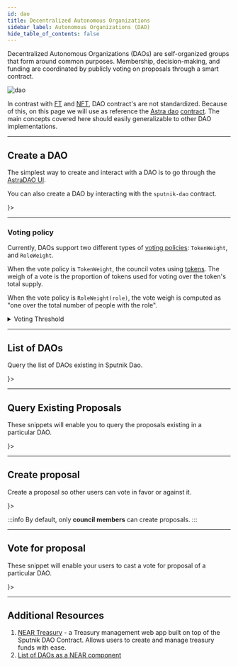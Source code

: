 ```yaml
---
id: dao
title: Decentralized Autonomous Organizations
sidebar_label: Autonomous Organizations (DAO)
hide_table_of_contents: false
---
```





























Decentralized Autonomous Organizations (DAOs) are self-organized groups that form around common purposes. Membership, decision-making, and funding are coordinated by publicly voting on proposals through a smart contract.

![dao](/docs/primitives/dao.png)

In contrast with [FT](ft.md) and [NFT](nft.md), DAO contract's are not standardized. Because of this, on this page we will use as
reference the [Astra dao](https://dev.near.org/astraplusplus.ndctools.near/widget/home?page=daos) [contract](https://github.com/near-daos/sputnik-dao-contract). The main concepts covered here should
easily generalizable to other DAO implementations.

---

## Create a DAO
The simplest way to create and interact with a DAO is to go through the [AstraDAO UI](https://dev.near.org/astraplusplus.ndctools.near/widget/home?page=daos).

You can also create a DAO by interacting with the `sputnik-dao` contract.

<Tabs groupId="code-tabs">
  <TabItem value="🌐 WebApp" label="🌐 WebApp">
    <WebAppCreateDAO />
  </TabItem>
  <TabItem value="🖥️ CLI" label="🖥️ CLI">
    <CLICreateDAO />
  </TabItem>
  <TabItem value="Lantstool" label={<LantstoolLabel />}>
    <LantstoolCreateDAO/>
  </TabItem>
  <TabItem value="📄 Contract" label="📄 Contract">
    <SmartContractCreateDAO />
  </TabItem>
</Tabs>

<hr className="subsection" />

### Voting policy
Currently, DAOs support two different types of [voting policies](https://github.com/near-daos/sputnik-dao-contract#voting-policy): `TokenWeight`, and `RoleWeight`.

When the vote policy is `TokenWeight`, the council votes using [tokens](ft.md). The weigh of a vote is the proportion of tokens used for voting over the token's total supply.

When the vote policy is `RoleWeight(role)`, the vote weigh is computed as "one over the total number of people with the role".

<details>
<summary> Voting Threshold </summary>
Both voting policies further include a `threshold` for passing a proposal, which can be a ratio or a fixed number.

The ratio indicates that you need a proportion of people/tokens to approve the proposal (e.g. half the people need to vote, and to vote positively). A fixed number indicated that you need a specific number of votes/tokens to pass the proposal (e.g. 3 people/tokens are enough to approve the proposal).
</details>

---

## List of DAOs

Query the list of DAOs existing in Sputnik Dao.

<Tabs groupId="code-tabs">
  <TabItem value="🌐 WebApp" label="🌐 WebApp">
    <WebAppGetDAOList />
  </TabItem>
  <TabItem value="🖥️ CLI" label="🖥️ CLI">
    <CLIGetDAOList />
  </TabItem>
  <TabItem value="Lantstool" label={<LantstoolLabel />}>
    <LantstoolGetDAOList/>
  </TabItem>
</Tabs>

---

## Query Existing Proposals

These snippets will enable you to query the proposals existing in a particular DAO.

<Tabs groupId="code-tabs">
  <TabItem value="🌐 WebApp" label="🌐 WebApp">
    <WebAppGetProposalList />
  </TabItem>
  <TabItem value="🖥️ CLI" label="🖥️ CLI">
    <CLIGetProposalList />
  </TabItem>
  <TabItem value="Lantstool" label={<LantstoolLabel />}>
    <LantstoolGetProposalList/>
  </TabItem>
</Tabs>

---

## Create proposal

Create a proposal so other users can vote in favor or against it.

<Tabs groupId="code-tabs">
  <TabItem value="🌐 WebApp" label="🌐 WebApp">
    <WebAppCreateProposal />
  </TabItem>
  <TabItem value="🖥️ CLI" label="🖥️ CLI">
    <CLICreateProposal />
  </TabItem>
  <TabItem value="Lantstool" label={<LantstoolLabel />}>
    <TryOutOnLantstool path="docs/2.build/5.primitives/dao/create-proposal.json" />
  </TabItem>
  <TabItem value="📄 Contract" label="📄 Contract">
    <SmartContractCreateProposal />
  </TabItem>
</Tabs>

:::info
By default, only **council members** can create proposals.
:::

---

## Vote for proposal

These snippet will enable your users to cast a vote for proposal of a particular DAO.

<Tabs groupId="code-tabs">
  <TabItem value="🌐 WebApp" label="🌐 WebApp">
    <WebAppVoteForProposal />
  </TabItem>
  <TabItem value="🖥️ CLI" label="🖥️ CLI">
    <CLIVoteForProposal />
  </TabItem>
  <TabItem value="Lantstool" label={<LantstoolLabel />}>
    <LantstoolVoteForProposal/>
  </TabItem>
  <TabItem value="📄 Contract" label="📄 Contract">
    <SmartContractVoteForProposal />
  </TabItem>
</Tabs>

---

## Additional Resources

1. [NEAR Treasury](https://neartreasury.com/) - a Treasury management web app built on top of the Sputnik DAO Contract. Allows users to create and manage treasury funds with ease.
2. [List of DAOs as a NEAR component](https://dev.near.org/onboarder.near/widget/DAOSocialSearch)
